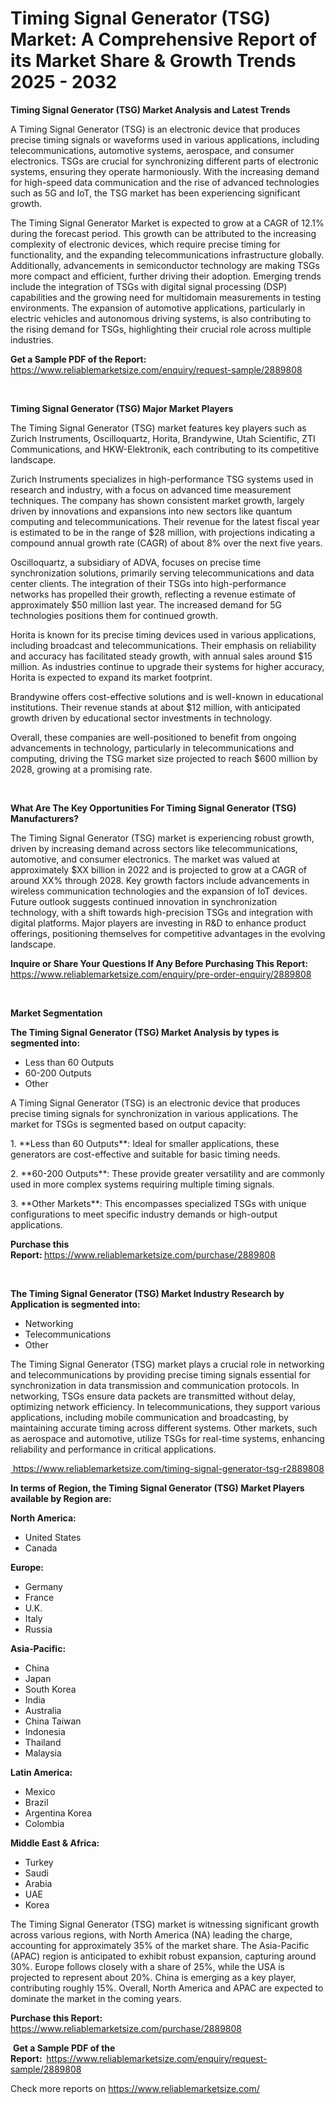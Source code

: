 <p><h1>Timing Signal Generator (TSG) Market: A Comprehensive Report of its Market Share & Growth Trends 2025 - 2032</h1></p><p><strong>Timing Signal Generator (TSG) Market Analysis and Latest Trends</strong></p>
<p><p>A Timing Signal Generator (TSG) is an electronic device that produces precise timing signals or waveforms used in various applications, including telecommunications, automotive systems, aerospace, and consumer electronics. TSGs are crucial for synchronizing different parts of electronic systems, ensuring they operate harmoniously. With the increasing demand for high-speed data communication and the rise of advanced technologies such as 5G and IoT, the TSG market has been experiencing significant growth.</p><p>The Timing Signal Generator Market is expected to grow at a CAGR of 12.1% during the forecast period. This growth can be attributed to the increasing complexity of electronic devices, which require precise timing for functionality, and the expanding telecommunications infrastructure globally. Additionally, advancements in semiconductor technology are making TSGs more compact and efficient, further driving their adoption. Emerging trends include the integration of TSGs with digital signal processing (DSP) capabilities and the growing need for multidomain measurements in testing environments. The expansion of automotive applications, particularly in electric vehicles and autonomous driving systems, is also contributing to the rising demand for TSGs, highlighting their crucial role across multiple industries.</p></p>
<p><strong>Get a Sample PDF of the Report:&nbsp;</strong> <a href="https://www.reliablemarketsize.com/enquiry/request-sample/2889808?utm_campaign=2472&utm_medium=2&utm_source=Github&utm_content=ia&utm_term=14032025&utm_id=timing-signal-generator-tsg">https://www.reliablemarketsize.com/enquiry/request-sample/2889808</a></p>
<p>&nbsp;</p>
<p><strong>Timing Signal Generator (TSG) Major Market Players</strong></p>
<p><p>The Timing Signal Generator (TSG) market features key players such as Zurich Instruments, Oscilloquartz, Horita, Brandywine, Utah Scientific, ZTI Communications, and HKW-Elektronik, each contributing to its competitive landscape.</p><p>Zurich Instruments specializes in high-performance TSG systems used in research and industry, with a focus on advanced time measurement techniques. The company has shown consistent market growth, largely driven by innovations and expansions into new sectors like quantum computing and telecommunications. Their revenue for the latest fiscal year is estimated to be in the range of $28 million, with projections indicating a compound annual growth rate (CAGR) of about 8% over the next five years.</p><p>Oscilloquartz, a subsidiary of ADVA, focuses on precise time synchronization solutions, primarily serving telecommunications and data center clients. The integration of their TSGs into high-performance networks has propelled their growth, reflecting a revenue estimate of approximately $50 million last year. The increased demand for 5G technologies positions them for continued growth.</p><p>Horita is known for its precise timing devices used in various applications, including broadcast and telecommunications. Their emphasis on reliability and accuracy has facilitated steady growth, with annual sales around $15 million. As industries continue to upgrade their systems for higher accuracy, Horita is expected to expand its market footprint.</p><p>Brandywine offers cost-effective solutions and is well-known in educational institutions. Their revenue stands at about $12 million, with anticipated growth driven by educational sector investments in technology.</p><p>Overall, these companies are well-positioned to benefit from ongoing advancements in technology, particularly in telecommunications and computing, driving the TSG market size projected to reach $600 million by 2028, growing at a promising rate.</p></p>
<p>&nbsp;</p>
<p><strong>What Are The Key Opportunities For Timing Signal Generator (TSG) Manufacturers?</strong></p>
<p><p>The Timing Signal Generator (TSG) market is experiencing robust growth, driven by increasing demand across sectors like telecommunications, automotive, and consumer electronics. The market was valued at approximately $XX billion in 2022 and is projected to grow at a CAGR of around XX% through 2028. Key growth factors include advancements in wireless communication technologies and the expansion of IoT devices. Future outlook suggests continued innovation in synchronization technology, with a shift towards high-precision TSGs and integration with digital platforms. Major players are investing in R&D to enhance product offerings, positioning themselves for competitive advantages in the evolving landscape.</p></p>
<p><strong>Inquire or Share Your Questions If Any Before Purchasing This Report:</strong> <a href="https://www.reliablemarketsize.com/enquiry/pre-order-enquiry/2889808?utm_campaign=2472&utm_medium=2&utm_source=Github&utm_content=ia&utm_term=14032025&utm_id=timing-signal-generator-tsg">https://www.reliablemarketsize.com/enquiry/pre-order-enquiry/2889808</a></p>
<p>&nbsp;</p>
<p><strong>Market Segmentation</strong></p>
<p><strong>The Timing Signal Generator (TSG) Market Analysis by types is segmented into:</strong></p>
<p><ul><li>Less than 60 Outputs</li><li>60-200 Outputs</li><li>Other</li></ul></p>
<p><p>A Timing Signal Generator (TSG) is an electronic device that produces precise timing signals for synchronization in various applications. The market for TSGs is segmented based on output capacity: </p><p>1. **Less than 60 Outputs**: Ideal for smaller applications, these generators are cost-effective and suitable for basic timing needs.</p><p>2. **60-200 Outputs**: These provide greater versatility and are commonly used in more complex systems requiring multiple timing signals.</p><p>3. **Other Markets**: This encompasses specialized TSGs with unique configurations to meet specific industry demands or high-output applications.</p></p>
<p><strong>Purchase this Report:&nbsp;</strong><a href="https://www.reliablemarketsize.com/purchase/2889808?utm_campaign=2472&utm_medium=2&utm_source=Github&utm_content=ia&utm_term=14032025&utm_id=timing-signal-generator-tsg">https://www.reliablemarketsize.com/purchase/2889808</a></p>
<p>&nbsp;</p>
<p><strong>The Timing Signal Generator (TSG) Market Industry Research by Application is segmented into:</strong></p>
<p><ul><li>Networking</li><li>Telecommunications</li><li>Other</li></ul></p>
<p><p>The Timing Signal Generator (TSG) market plays a crucial role in networking and telecommunications by providing precise timing signals essential for synchronization in data transmission and communication protocols. In networking, TSGs ensure data packets are transmitted without delay, optimizing network efficiency. In telecommunications, they support various applications, including mobile communication and broadcasting, by maintaining accurate timing across different systems. Other markets, such as aerospace and automotive, utilize TSGs for real-time systems, enhancing reliability and performance in critical applications.</p></p>
<p><a href="https://www.reliablemarketsize.com/timing-signal-generator-tsg-r2889808?utm_campaign=2472&utm_medium=2&utm_source=Github&utm_content=ia&utm_term=14032025&utm_id=timing-signal-generator-tsg">&nbsp;https://www.reliablemarketsize.com/timing-signal-generator-tsg-r2889808</a></p>
<p><strong>In terms of Region, the Timing Signal Generator (TSG) Market Players available by Region are:</strong></p>
<p>
    <p> <strong> North America: </strong>
        <ul>
            <li>United States</li>
            <li>Canada</li>
        </ul>
        </p> 
    <p> <strong> Europe: </strong>
        <ul>
            <li>Germany</li>
            <li>France</li>
            <li>U.K.</li>
            <li>Italy</li>
            <li>Russia</li>
        </ul>
        </p> 
    <p> <strong> Asia-Pacific: </strong>
        <ul>
            <li>China</li>
            <li>Japan</li>
            <li>South Korea</li>
            <li>India</li>
            <li>Australia</li>
            <li>China Taiwan</li>
            <li>Indonesia</li>
            <li>Thailand</li>
            <li>Malaysia</li>
        </ul>
        </p> 
    <p> <strong> Latin America: </strong>
        <ul>
            <li>Mexico</li>
            <li>Brazil</li>
            <li>Argentina Korea</li>
            <li>Colombia</li>
        </ul>
        </p> 
    <p> <strong> Middle East & Africa: </strong>
        <ul>
            <li>Turkey</li>
            <li>Saudi</li>
            <li>Arabia</li>
            <li>UAE</li>
            <li>Korea</li>
        </ul>
    </p>
    </p>
<p><p>The Timing Signal Generator (TSG) market is witnessing significant growth across various regions, with North America (NA) leading the charge, accounting for approximately 35% of the market share. The Asia-Pacific (APAC) region is anticipated to exhibit robust expansion, capturing around 30%. Europe follows closely with a share of 25%, while the USA is projected to represent about 20%. China is emerging as a key player, contributing roughly 15%. Overall, North America and APAC are expected to dominate the market in the coming years.</p></p>
<p><strong>Purchase this Report: </strong><a href="https://www.reliablemarketsize.com/purchase/2889808?utm_campaign=2472&utm_medium=2&utm_source=Github&utm_content=ia&utm_term=14032025&utm_id=timing-signal-generator-tsg">https://www.reliablemarketsize.com/purchase/2889808</a></p>
<p>&nbsp;<strong>Get a Sample PDF of the Report:&nbsp;&nbsp;</strong><a href="https://www.reliablemarketsize.com/enquiry/request-sample/2889808?utm_campaign=2472&utm_medium=2&utm_source=Github&utm_content=ia&utm_term=14032025&utm_id=timing-signal-generator-tsg">https://www.reliablemarketsize.com/enquiry/request-sample/2889808</a></p>
<p><strong></strong></p>
<p>Check more reports on <a href="https://www.reliablemarketsize.com/?utm_campaign=2472&utm_medium=2&utm_source=Github&utm_content=ia&utm_term=14032025&utm_id=timing-signal-generator-tsg">https://www.reliablemarketsize.com/</a></p>